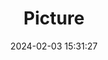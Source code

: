 ---
weight: 1
images:
- /images/edited/300.jpeg
title: Picture
date: 2024-02-03 15:31:27
tags: [luminarneo,work,ilce7m3]
---